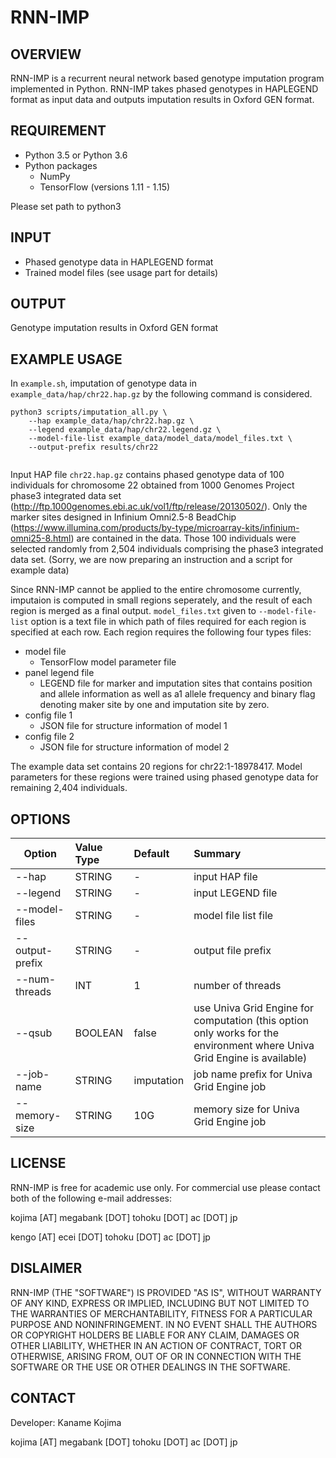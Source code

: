 # RNN-IMP

## OVERVIEW

RNN-IMP is a recurrent neural network based genotype imputation program implemented in Python. RNN-IMP takes phased genotypes in HAPLEGEND format as input data and outputs imputation results in Oxford GEN format.

## REQUIREMENT

- Python 3.5 or Python 3.6
- Python packages
  - NumPy
  - TensorFlow (versions 1.11 - 1.15)

Please set path to python3

## INPUT

- Phased genotype data in HAPLEGEND format
- Trained model files (see usage part for details)

## OUTPUT

Genotype imputation results in Oxford GEN format

## EXAMPLE USAGE

In `example.sh`, imputation of genotype data in `example_data/hap/chr22.hap.gz` by the following command is considered.

~~~~
python3 scripts/imputation_all.py \  
    --hap example_data/hap/chr22.hap.gz \
    --legend example_data/hap/chr22.legend.gz \
    --model-file-list example_data/model_data/model_files.txt \
    --output-prefix results/chr22
  
~~~~

Input HAP file `chr22.hap.gz` contains phased genotype data of 100 individuals for chromosome 22 obtained from 1000 Genomes Project phase3 integrated data set (http://ftp.1000genomes.ebi.ac.uk/vol1/ftp/release/20130502/). Only the marker sites designed in Infinium Omni2.5-8 BeadChip (https://www.illumina.com/products/by-type/microarray-kits/infinium-omni25-8.html) are contained in the data. Those 100 individuals were selected randomly from 2,504 individuals comprising the phase3 integrated data set. (Sorry, we are now preparing an instruction and a script for example data)

Since RNN-IMP cannot be applied to the entire chromosome currently, imputaion is computed in small regions seperately, and the result of each region is merged as a final output. `model_files.txt` given to `--model-file-list` option is a text file in which path of files required for each region is specified at each row. Each region requires the following four types files:

- model file
  - TensorFlow model parameter file
- panel legend file
  - LEGEND file for marker and imputation sites that contains position and allele information as well as a1 allele frequency and binary flag denoting maker site by one and imputation site by zero.
- config file 1
  - JSON file for structure information of model 1
- config file 2
  - JSON file for structure information of model 2

The example data set contains 20 regions for chr22:1-18978417. Model parameters for these regions were trained using phased genotype data for remaining 2,404 individuals.

## OPTIONS

| Option | Value Type | Default | Summary |
|--------|:-----------|:--------|:--------|
| --hap | STRING | - | input HAP file |
| --legend | STRING | - | input LEGEND file |
| --model-files | STRING | - | model file list file |
| --output-prefix | STRING | - | output file prefix |
| --num-threads | INT | 1 |  number of threads |
| --qsub | BOOLEAN | false | use Univa Grid Engine for computation (this option only works for the environment where Univa Grid Engine is available) |
| --job-name | STRING | imputation | job name prefix for Univa Grid Engine job |
| --memory-size | STRING | 10G |  memory size for Univa Grid Engine job |

## LICENSE

RNN-IMP is free for academic use only. For commercial use please contact both of the following e-mail addresses:

kojima [AT] megabank [DOT] tohoku [DOT] ac [DOT] jp

kengo [AT] ecei [DOT] tohoku [DOT] ac [DOT] jp

## DISLAIMER

RNN-IMP (THE "SOFTWARE") IS PROVIDED "AS IS", WITHOUT WARRANTY OF ANY KIND, EXPRESS OR IMPLIED, INCLUDING BUT NOT LIMITED TO THE WARRANTIES OF MERCHANTABILITY, FITNESS FOR A PARTICULAR PURPOSE AND NONINFRINGEMENT. IN NO EVENT SHALL THE AUTHORS OR COPYRIGHT HOLDERS BE LIABLE FOR ANY CLAIM, DAMAGES OR OTHER LIABILITY, WHETHER IN AN ACTION OF CONTRACT, TORT OR OTHERWISE, ARISING FROM, OUT OF OR IN CONNECTION WITH THE SOFTWARE OR THE USE OR OTHER DEALINGS IN THE SOFTWARE.

## CONTACT

Developer: Kaname Kojima

kojima [AT] megabank [DOT] tohoku [DOT] ac [DOT] jp
